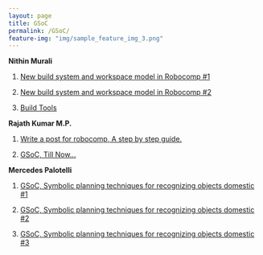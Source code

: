 ```yaml
---
layout: page
title: GSoC
permalink: /GSoC/
feature-img: "img/sample_feature_img_3.png"
---
```


**Nithin Murali**

1. [New build system and workspace model in Robocomp #1](http://robocomp.github.io/website/gsoc15/2015/06/20/workspaceModel%231.html)

2. [New build system and workspace model in Robocomp #2](http://robocomp.github.io/website/gsoc15/2015/06/25/workspaceModel%232.html)

3. [Build Tools](http://robocomp.github.io/website/tutorial/2015/06/26/buildUtilities.html)

**Rajath Kumar M.P.**

1. [Write a post for robocomp, A step by step guide.](http://robocomp.github.io/website/2015/05/23/post_on_webpage.html)

2. [GSoC, Till Now...](http://robocomp.github.io/website/2015/06/25/rajath1.html)

**Mercedes Palotelli**

1. [GSoC, Symbolic planning techniques for recognizing objects domestic #1](http://robocomp.github.io/website/2015/06/12/mercedes1.html)

2. [GSoC, Symbolic planning techniques for recognizing objects domestic #2](http://robocomp.github.io/website/2015/06/15/mercedes2.html)

3. [GSoC, Symbolic planning techniques for recognizing objects domestic #3](http://robocomp.github.io/website/2015/06/17/mercedes3.html)

